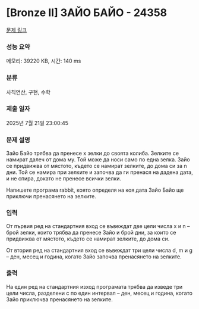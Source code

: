 # [Bronze II] ЗАЙО БАЙО - 24358 

[문제 링크](https://www.acmicpc.net/problem/24358) 

### 성능 요약

메모리: 39220 KB, 시간: 140 ms

### 분류

사칙연산, 구현, 수학

### 제출 일자

2025년 7월 21일 23:00:45

### 문제 설명

<p>Зайо Байо трябва да пренесе x зелки до своята колиба. Зелките се намират далеч от дома му. Той може да носи само по една зелка. Зайо се придвижва от мястото, където се намират зелките, до дома си за n дни. Той се намира при зелките и започва да ги пренася на дадена дата, и не спира, докато не пренесе всички зелки.</p>

<p>Напишете програма rabbit, която определя на коя дата Зайо Байо ще приключи пренасянето на зелките.</p>

### 입력 

 <p>От първия ред на стандартния вход се въвеждат две цели числа x и n – брой зелки, които трябва да пренесе Зайо и брой дни, за които се придвижва от мястото, където се намират зелките, до дома си.</p>

<p>От втория ред на стандартния вход се въвеждат три цели числа d, m и g – ден, месец и година, когато Зайо започва пренасянето на зелките.</p>

### 출력 

 <p>На един ред на стандартния изход програмата трябва да изведе три цели числа, разделени с по един интервал – ден, месец и година, когато Зайо приключва пренасянето на зелките.</p>

